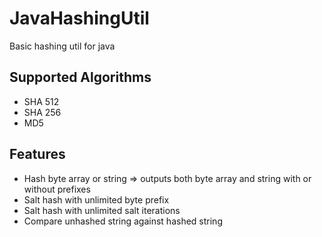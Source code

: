 # JavaHashingUtil
Basic hashing util for java
## Supported Algorithms
- SHA 512
- SHA 256
- MD5
## Features
- Hash byte array or string => outputs both byte array and string with or without prefixes
- Salt hash with unlimited byte prefix
- Salt hash with unlimited salt iterations
- Compare unhashed string against hashed string
